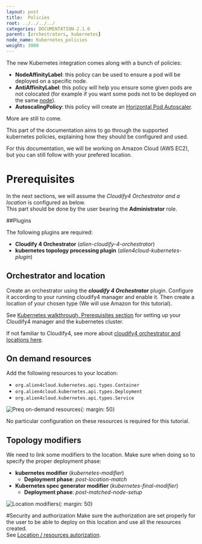```yaml
---
layout: post
title:  Policies
root: ../../../../
categories: DOCUMENTATION-2.1.0
parent: [orchestrators, kubernetes]
node_name: Kubernetes_policies
weight: 3000
---
```


The new Kubernetes integration comes along with a bunch of policies:

- **NodeAffinityLabel**: this policy can be used to ensure a pod will be deployed on a specific node.
- **AntiAffinityLabel**: this policy will help you ensure some given pods are not colocated (for example if you want some pods not to be deployed on the same [node](https://kubernetes.io/docs/concepts/architecture/nodes/)).
- **AutoscalingPolicy**: this policy will create an [Horizontal Pod Autoscaler](https://kubernetes.io/docs/tasks/run-application/horizontal-pod-autoscale/).

More are still to come.  

This part of the documentation aims to go through the supported kubernetes policies, explaining how they should be configured and used.  

For this documentation, we will be working on Amazon Cloud (AWS EC2), but you can still follow with your prefered location.

# Prerequisites

In the next sections, we will assume the *Cloudify4 Orchestrator and a location* is configured as below.  
This part should be done by the user bearing the **Administrator** role.

##Plugins

The following plugins are required:

- **Cloudify 4 Orchestrator** (*alien-cloudify-4-orchestrator*)
- **kubernetes topology processing plugin** (*alien4cloud-kubernetes-plugin*)

## Orchestrator and location

Create an orchestrator using the ***cloudify 4 Orchestrator*** plugin. Configure it according to your running cloudify4 manager and enable it. Then create a location of your chosen type (We will use Amazon for this tutorial).  

See  [Kubernetes walkthrough, Prerequisites section](#/documentation/2.1.0/orchestrators/kubernetes/kubernetes_walkthrough.html) for setting up your Cloudify4 manager and the kubernetes cluster.  

If not familiar to Cloudify4, see more about [cloudify4 orchestrator and locations here](#/documentation/2.1.0/orchestrators/cloudify4_driver/index.html).

## On demand resources
Add the following resources to your location:

- `org.alien4cloud.kubernetes.api.types.Container`
- `org.alien4cloud.kubernetes.api.types.Deployment`
- `org.alien4cloud.kubernetes.api.types.Service`

![Preq on-demand resources](../../../images/2.1.0/user_guide/policies/prereq_config_ondemand_resources.png){: margin: 50}   

No particular configuration on these resources is required for this tutorial.

## Topology modifiers
We need to link some modifiers to the location. Make sure when doing so to specify the proper deployment phase:

- **kubernetes modifier** (*kubernetes-modifier*)
    - **Deployment phase**: *post-location-match*
- **Kubernetes spec generator modifier** (*kubernetes-final-modifier*)
    - **Deployment phase**: *post-matched-node-setup*

![Location modifiers](../../../images/kubernetes_walkthrough/location_modifiers.png){: margin: 50}    

#Security and authorization
Make sure the authorization are set properly for the user to be able to deploy on this location and use all the resources created.  
See [Location / resources autorization](#/documentation/2.1.0/user_guide/location_autorization.html).
